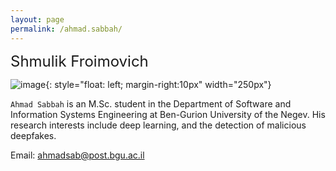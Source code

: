 ```yaml
---
layout: page
permalink: /ahmad.sabbah/
---
```


 <font size="5">Shmulik Froimovich</font>

![image]({{site.baseurl}}/assets/members/ahmad.sabbah.jpeg){: style="float: left; margin-right:10px" width="250px"} 

`Ahmad Sabbah` is an M.Sc. student in the Department of Software and Information Systems Engineering at Ben-Gurion University of the Negev.
His research interests include deep learning, and the detection of malicious deepfakes.

Email: [ahmadsab@post.bgu.ac.il](mailto:ahmadsab@post.bgu.ac.il)
